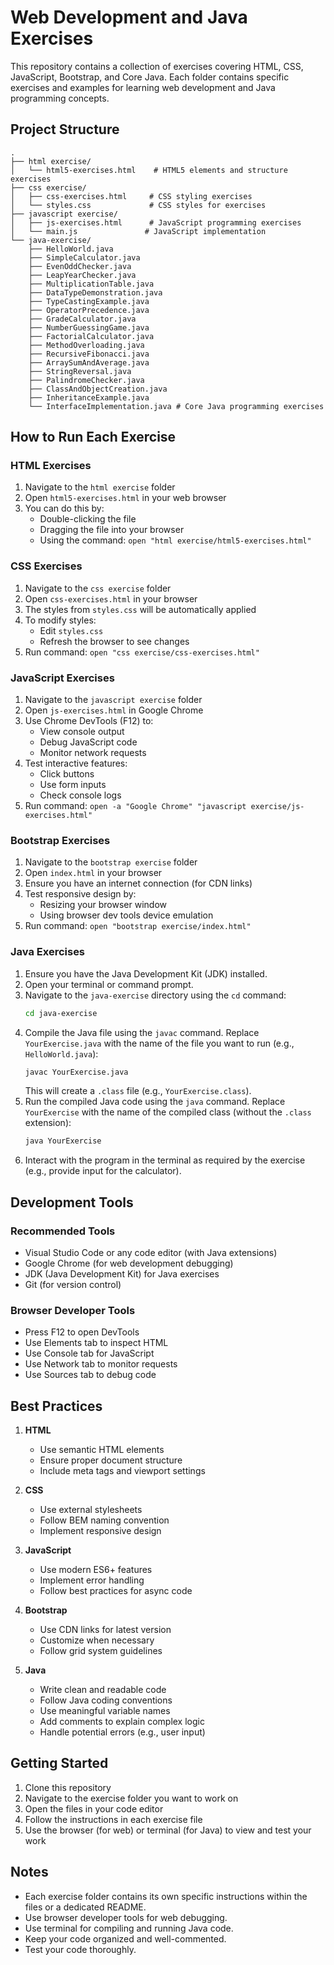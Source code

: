 # Web Development and Java Exercises

This repository contains a collection of exercises covering HTML, CSS, JavaScript, Bootstrap, and Core Java. Each folder contains specific exercises and examples for learning web development and Java programming concepts.

## Project Structure

```
.
├── html exercise/
│   └── html5-exercises.html    # HTML5 elements and structure exercises
├── css exercise/
│   ├── css-exercises.html     # CSS styling exercises
│   └── styles.css             # CSS styles for exercises
├── javascript exercise/
│   ├── js-exercises.html      # JavaScript programming exercises
│   └── main.js               # JavaScript implementation
└── java-exercise/
    ├── HelloWorld.java
    ├── SimpleCalculator.java
    ├── EvenOddChecker.java
    ├── LeapYearChecker.java
    ├── MultiplicationTable.java
    ├── DataTypeDemonstration.java
    ├── TypeCastingExample.java
    ├── OperatorPrecedence.java
    ├── GradeCalculator.java
    ├── NumberGuessingGame.java
    ├── FactorialCalculator.java
    ├── MethodOverloading.java
    ├── RecursiveFibonacci.java
    ├── ArraySumAndAverage.java
    ├── StringReversal.java
    ├── PalindromeChecker.java
    ├── ClassAndObjectCreation.java
    ├── InheritanceExample.java
    └── InterfaceImplementation.java # Core Java programming exercises
```

## How to Run Each Exercise

### HTML Exercises
1. Navigate to the `html exercise` folder
2. Open `html5-exercises.html` in your web browser
3. You can do this by:
   - Double-clicking the file
   - Dragging the file into your browser
   - Using the command: `open "html exercise/html5-exercises.html"`

### CSS Exercises
1. Navigate to the `css exercise` folder
2. Open `css-exercises.html` in your browser
3. The styles from `styles.css` will be automatically applied
4. To modify styles:
   - Edit `styles.css`
   - Refresh the browser to see changes
5. Run command: `open "css exercise/css-exercises.html"`

### JavaScript Exercises
1. Navigate to the `javascript exercise` folder
2. Open `js-exercises.html` in Google Chrome
3. Use Chrome DevTools (F12) to:
   - View console output
   - Debug JavaScript code
   - Monitor network requests
4. Test interactive features:
   - Click buttons
   - Use form inputs
   - Check console logs
5. Run command: `open -a "Google Chrome" "javascript exercise/js-exercises.html"`

### Bootstrap Exercises
1. Navigate to the `bootstrap exercise` folder
2. Open `index.html` in your browser
3. Ensure you have an internet connection (for CDN links)
4. Test responsive design by:
   - Resizing your browser window
   - Using browser dev tools device emulation
5. Run command: `open "bootstrap exercise/index.html"`

### Java Exercises
1. Ensure you have the Java Development Kit (JDK) installed.
2. Open your terminal or command prompt.
3. Navigate to the `java-exercise` directory using the `cd` command:
   ```bash
   cd java-exercise
   ```
4. Compile the Java file using the `javac` command. Replace `YourExercise.java` with the name of the file you want to run (e.g., `HelloWorld.java`):
   ```bash
   javac YourExercise.java
   ```
   This will create a `.class` file (e.g., `YourExercise.class`).
5. Run the compiled Java code using the `java` command. Replace `YourExercise` with the name of the compiled class (without the `.class` extension):
   ```bash
   java YourExercise
   ```
6. Interact with the program in the terminal as required by the exercise (e.g., provide input for the calculator).

## Development Tools

### Recommended Tools
- Visual Studio Code or any code editor (with Java extensions)
- Google Chrome (for web development debugging)
- JDK (Java Development Kit) for Java exercises
- Git (for version control)

### Browser Developer Tools
- Press F12 to open DevTools
- Use Elements tab to inspect HTML
- Use Console tab for JavaScript
- Use Network tab to monitor requests
- Use Sources tab to debug code

## Best Practices

1. **HTML**
   - Use semantic HTML elements
   - Ensure proper document structure
   - Include meta tags and viewport settings

2. **CSS**
   - Use external stylesheets
   - Follow BEM naming convention
   - Implement responsive design

3. **JavaScript**
   - Use modern ES6+ features
   - Implement error handling
   - Follow best practices for async code

4. **Bootstrap**
   - Use CDN links for latest version
   - Customize when necessary
   - Follow grid system guidelines

5. **Java**
   - Write clean and readable code
   - Follow Java coding conventions
   - Use meaningful variable names
   - Add comments to explain complex logic
   - Handle potential errors (e.g., user input)

## Getting Started

1. Clone this repository
2. Navigate to the exercise folder you want to work on
3. Open the files in your code editor
4. Follow the instructions in each exercise file
5. Use the browser (for web) or terminal (for Java) to view and test your work

## Notes

- Each exercise folder contains its own specific instructions within the files or a dedicated README.
- Use browser developer tools for web debugging.
- Use terminal for compiling and running Java code.
- Keep your code organized and well-commented.
- Test your code thoroughly.